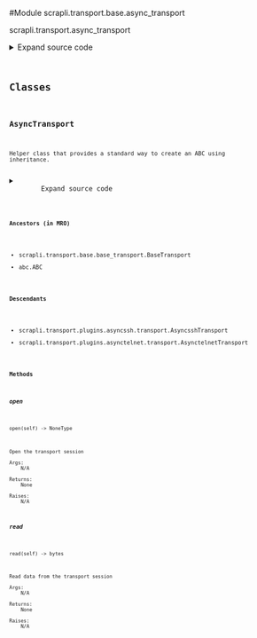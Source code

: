 <link rel="preload stylesheet" as="style" href="https://cdnjs.cloudflare.com/ajax/libs/10up-sanitize.css/11.0.1/sanitize.min.css" integrity="sha256-PK9q560IAAa6WVRRh76LtCaI8pjTJ2z11v0miyNNjrs=" crossorigin>
<link rel="preload stylesheet" as="style" href="https://cdnjs.cloudflare.com/ajax/libs/10up-sanitize.css/11.0.1/typography.min.css" integrity="sha256-7l/o7C8jubJiy74VsKTidCy1yBkRtiUGbVkYBylBqUg=" crossorigin>
<link rel="stylesheet preload" as="style" href="https://cdnjs.cloudflare.com/ajax/libs/highlight.js/10.1.1/styles/github.min.css" crossorigin>
<script defer src="https://cdnjs.cloudflare.com/ajax/libs/highlight.js/10.1.1/highlight.min.js" integrity="sha256-Uv3H6lx7dJmRfRvH8TH6kJD1TSK1aFcwgx+mdg3epi8=" crossorigin></script>
<script>window.addEventListener('DOMContentLoaded', () => hljs.initHighlighting())</script>















#Module scrapli.transport.base.async_transport

scrapli.transport.async_transport

<details class="source">
    <summary>
        <span>Expand source code</span>
    </summary>
    <pre>
        <code class="python">
"""scrapli.transport.async_transport"""
from abc import ABC, abstractmethod

from scrapli.transport.base.base_transport import BaseTransport


class AsyncTransport(BaseTransport, ABC):
    @abstractmethod
    async def open(self) -> None:
        """
        Open the transport session

        Args:
            N/A

        Returns:
            None

        Raises:
            N/A

        """

    @abstractmethod
    async def read(self) -> bytes:
        """
        Read data from the transport session

        Args:
            N/A

        Returns:
            None

        Raises:
            N/A

        """
        </code>
    </pre>
</details>



## Classes

### AsyncTransport


```text
Helper class that provides a standard way to create an ABC using
inheritance.
```

<details class="source">
    <summary>
        <span>Expand source code</span>
    </summary>
    <pre>
        <code class="python">
class AsyncTransport(BaseTransport, ABC):
    @abstractmethod
    async def open(self) -> None:
        """
        Open the transport session

        Args:
            N/A

        Returns:
            None

        Raises:
            N/A

        """

    @abstractmethod
    async def read(self) -> bytes:
        """
        Read data from the transport session

        Args:
            N/A

        Returns:
            None

        Raises:
            N/A

        """
        </code>
    </pre>
</details>


#### Ancestors (in MRO)
- scrapli.transport.base.base_transport.BaseTransport
- abc.ABC
#### Descendants
- scrapli.transport.plugins.asyncssh.transport.AsyncsshTransport
- scrapli.transport.plugins.asynctelnet.transport.AsynctelnetTransport
#### Methods

    

##### open
`open(self) ‑> NoneType`

```text
Open the transport session

Args:
    N/A

Returns:
    None

Raises:
    N/A
```



    

##### read
`read(self) ‑> bytes`

```text
Read data from the transport session

Args:
    N/A

Returns:
    None

Raises:
    N/A
```